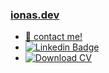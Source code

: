 <h3><a href="https://ionas.dev">ionas.dev</a></h3>

- <a href="mailto:work@ionas.dev">:email: contact me!</a>
- [![Linkedin Badge](https://img.shields.io/badge/-Ionas-blue?style=flat&logo=Linkedin&logoColor=white)](https://www.linkedin.com/in/ionas-vasileiadis/)
- [![Download CV](https://img.shields.io/badge/CV-.pdf-ghostwhite)](https://ionas.dev/CV.pdf)
